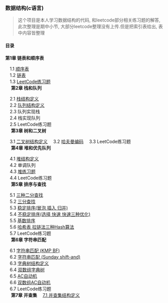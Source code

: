 ###  数据结构(c语言) 
> 这个项目是本人学习数据结构的代码, 和leetcode部分相关练习题的解答, 此次整理是期中小节, 大部分leetcode整理没有上传.但是把索引表给出, 表中内容皆整理

#### **目录**

**第1章 链表和顺序表**

 1.1 [顺序表](https://github.com/moying12138/Data_Structure/blob/master/1_%E9%93%BE%E8%A1%A8%E5%92%8C%E9%A1%BA%E5%BA%8F%E8%A1%A8/Vector.cpp)  
 1.2 [链表](https://github.com/moying12138/Data_Structure/blob/master/1_%E9%93%BE%E8%A1%A8%E5%92%8C%E9%A1%BA%E5%BA%8F%E8%A1%A8/linklist.cpp)  
 1.3 [LeetCode练习题](https://github.com/moying12138/Data_Structure/tree/master/1_%E9%93%BE%E8%A1%A8%E5%92%8C%E9%A1%BA%E5%BA%8F%E8%A1%A8/1_LeetCode)  
 
**第2章 栈和队列**

 2.1 [栈结构定义](https://github.com/moying12138/Data_Structure/blob/master/2_%E6%A0%88%E5%92%8C%E9%98%9F%E5%88%97/stack.c)  
 2.2 [队列结构定义](https://github.com/moying12138/Data_Structure/blob/master/2_%E6%A0%88%E5%92%8C%E9%98%9F%E5%88%97/queue.c)  
 2.3 队列实现栈  
 2.4 栈实现队列  
 2.5 LeetCode练习题  
 
**第3章 树和二叉树**

 3.1 [二叉树结构定义](https://github.com/moying12138/Data_Structure/blob/master/3_%E6%A0%91%E4%B8%8E%E4%BA%8C%E5%8F%89%E6%A0%91/binary_tree.c)
 3.2 [哈夫曼编码](https://github.com/moying12138/Data_Structure/blob/master/3_%E6%A0%91%E4%B8%8E%E4%BA%8C%E5%8F%89%E6%A0%91/huffman.c)
 3.3 LeetCode练习题  
 
**第4章 堆和优先队列**

 4.1 [堆结构定义](https://github.com/moying12138/Data_Structure/blob/master/4_%E5%A0%86%E5%92%8C%E4%BC%98%E5%85%88%E9%98%9F%E5%88%97/Heap.c)    
 4.2 单调队列  
 4.3 [堆练习题](https://github.com/moying12138/Data_Structure/tree/master/4_%E5%A0%86%E5%92%8C%E4%BC%98%E5%85%88%E9%98%9F%E5%88%97/2_%E8%AE%A1%E8%92%9C%E8%AF%BE)  
 4.4 LeetCode练习题  
 
**第5章 排序与查找**

 5.1 [三种二分查找](https://github.com/moying12138/Data_Structure/blob/master/5_%E6%8E%92%E5%BA%8F%E4%B8%8E%E6%9F%A5%E6%89%BE/1_%E6%9F%A5%E6%89%BE/three_searchs.c)  
 5.2 [三分查找](https://github.com/moying12138/Data_Structure/blob/master/5_%E6%8E%92%E5%BA%8F%E4%B8%8E%E6%9F%A5%E6%89%BE/1_%E6%9F%A5%E6%89%BE/Three_point_search.c)  
 5.3 [稳定排序(冒泡 插入 归并)](https://github.com/moying12138/Data_Structure/blob/master/5_%E6%8E%92%E5%BA%8F%E4%B8%8E%E6%9F%A5%E6%89%BE/2_%E6%8E%92%E5%BA%8F/Stable_sort.c)  
 5.4 [不稳定排序(选择 快速 快速三种优化)](https://github.com/moying12138/Data_Structure/blob/master/5_%E6%8E%92%E5%BA%8F%E4%B8%8E%E6%9F%A5%E6%89%BE/2_%E6%8E%92%E5%BA%8F/unstable_sort.c)  
 5.5 [基数排序](https://github.com/moying12138/Data_Structure/blob/master/5_%E6%8E%92%E5%BA%8F%E4%B8%8E%E6%9F%A5%E6%89%BE/2_%E6%8E%92%E5%BA%8F/raddix_sort.c)  
 5.6 [哈希表 拉链法三种Hash算法](https://github.com/moying12138/Data_Structure/blob/master/5_%E6%8E%92%E5%BA%8F%E4%B8%8E%E6%9F%A5%E6%89%BE/3_%E5%93%88%E5%B8%8C/hash.c)  
 5.7 LeetCode练习题  
 
**第6章 字符串匹配**

 6.1 [字符串匹配 (KMP BF)](https://github.com/moying12138/Data_Structure/blob/master/6_%E5%AD%97%E7%AC%A6%E4%B8%B2%E5%8C%B9%E9%85%8D/1_%E5%8D%95%E6%A8%A1%E5%8C%B9%E9%85%8D/1_string_algorithm.c)  
 6.2 [字符串匹配 (Sunday shift-and)](https://github.com/moying12138/Data_Structure/blob/master/6_%E5%AD%97%E7%AC%A6%E4%B8%B2%E5%8C%B9%E9%85%8D/1_%E5%8D%95%E6%A8%A1%E5%8C%B9%E9%85%8D/2_string_algorithm-2.c)  
 6.3 [字典树结构定义](https://github.com/moying12138/Data_Structure/blob/master/6_%E5%AD%97%E7%AC%A6%E4%B8%B2%E5%8C%B9%E9%85%8D/2_%E5%AD%97%E5%85%B8%E6%A0%91/1_Trie%E5%AD%97%E5%85%B8%E6%A0%91.c)  
 6.4 [双数组字典树](https://github.com/moying12138/Data_Structure/blob/master/6_%E5%AD%97%E7%AC%A6%E4%B8%B2%E5%8C%B9%E9%85%8D/2_%E5%AD%97%E5%85%B8%E6%A0%91/2_%E5%8F%8C%E6%95%B0%E7%BB%84%E5%AD%97%E5%85%B8%E6%A0%91.c)  
 6.5 [AC自动机](https://github.com/moying12138/Data_Structure/blob/master/6_%E5%AD%97%E7%AC%A6%E4%B8%B2%E5%8C%B9%E9%85%8D/3_AC%E8%87%AA%E5%8A%A8%E6%9C%BA/1_AC%E8%87%AA%E5%8A%A8%E6%9C%BA.c)  
 6.6 [双数组AC自动机](https://github.com/moying12138/Data_Structure/blob/master/6_%E5%AD%97%E7%AC%A6%E4%B8%B2%E5%8C%B9%E9%85%8D/3_AC%E8%87%AA%E5%8A%A8%E6%9C%BA/2_DAac%E8%87%AA%E5%8A%A8%E6%9C%BA.c)  
 6.7 LeetCode练习题  
 
**第7章 并查集**
 [7.1 并查集结构定义](https://github.com/moying12138/Data_Structure/blob/master/7_%E6%A3%AE%E6%9E%97%E4%B8%8E%E5%B9%B6%E6%9F%A5%E9%9B%86/UnionSet.c)  
 


